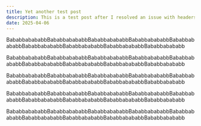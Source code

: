 ```yaml
---
title: Yet another test post
description: This is a test post after I resolved an issue with headers
date: 2025-04-06
---
```

BababbabababbBababbabababbBababbabababbBababbabababbBababbabababbBababbabababbBababbabababbBababbabababbBababbabababb

BababbabababbBababbabababbBababbabababbBababbabababbBababbabababbBababbabababbBababbabababbBababbabababbBababbabababb

BababbabababbBababbabababbBababbabababbBababbabababbBababbabababbBababbabababbBababbabababbBababbabababbBababbabababb

BababbabababbBababbabababbBababbabababbBababbabababbBababbabababbBababbabababbBababbabababbBababbabababbBababbabababb

BababbabababbBababbabababbBababbabababbBababbabababbBababbabababbBababbabababbBababbabababbBababbabababbBababbabababb